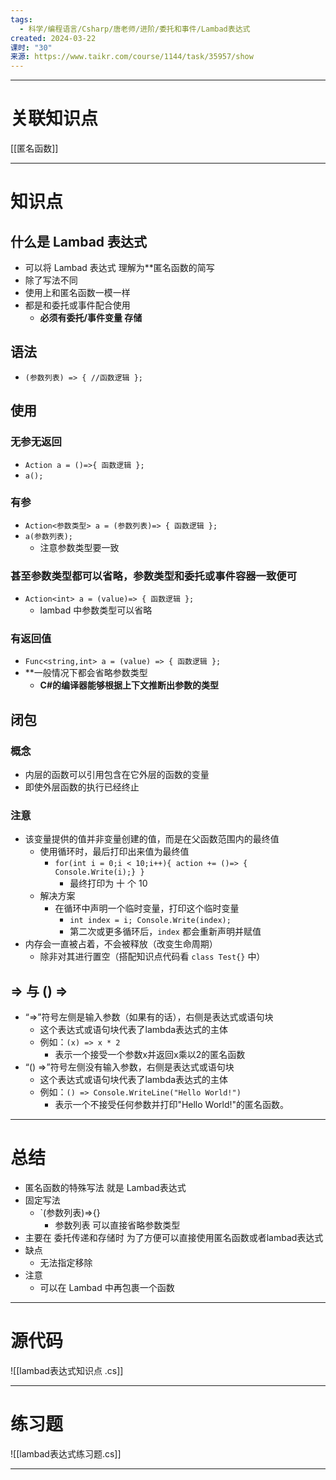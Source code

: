 ```yaml
---
tags:
  - 科学/编程语言/Csharp/唐老师/进阶/委托和事件/Lambad表达式
created: 2024-03-22
课时: "30"
来源: https://www.taikr.com/course/1144/task/35957/show
---
```


---
# 关联知识点

[[匿名函数]]

---
# 知识点

## 什么是 Lambad 表达式

- 可以将 Lambad 表达式 理解为**匿名函数的简写
- 除了写法不同
- 使用上和匿名函数一模一样
- 都是和委托或事件配合使用
	- **必须有委托/事件变量 存储**
## 语法

- `(参数列表) => { //函数逻辑 };`
## 使用

### 无参无返回

- `Action a = ()=>{ 函数逻辑 };`
- `a();`
### 有参

- `Action<参数类型> a = (参数列表)=> { 函数逻辑 };`
- `a(参数列表);`
	- 注意参数类型要一致
### 甚至参数类型都可以省略，参数类型和委托或事件容器一致便可

- `Action<int> a = (value)=> { 函数逻辑 };`
	- lambad 中参数类型可以省略
### 有返回值

- `Func<string,int> a = (value) => { 函数逻辑 };`
- **一般情况下都会省略参数类型
	- **C#的编译器能够根据上下文推断出参数的类型**
## 闭包

### 概念

- 内层的函数可以引用包含在它外层的函数的变量
- 即使外层函数的执行已经终止
### 注意

- 该变量提供的值并非变量创建的值，而是在父函数范围内的最终值
	- 使用循环时，最后打印出来值为最终值
		- `for(int i = 0;i < 10;i++){ action += ()=> { Console.Write(i);} }`
			- 最终打印为 十 个 10
	- 解决方案
		- 在循环中声明一个临时变量，打印这个临时变量
			- `int index = i; Console.Write(index);`
			- 第二次或更多循环后，`index` 都会重新声明并赋值
- 内存会一直被占着，不会被释放（改变生命周期）
	- 除非对其进行置空（搭配知识点代码看 `class Test{}` 中）
## => 与 () =>

- “=>”符号左侧是输入参数（如果有的话），右侧是表达式或语句块
	- 这个表达式或语句块代表了lambda表达式的主体
	- 例如：`(x) => x * 2`
		- 表示一个接受一个参数x并返回x乘以2的匿名函数
- “() =>”符号左侧没有输入参数，右侧是表达式或语句块
	- 这个表达式或语句块代表了lambda表达式的主体
	- 例如：`() => Console.WriteLine("Hello World!")`
		- 表示一个不接受任何参数并打印"Hello World!"的匿名函数。




---
# 总结

- 匿名函数的特殊写法 就是 Lambad表达式
- 固定写法 
	- `(参数列表)=>{}
		- 参数列表 可以直接省略参数类型
- 主要在 委托传递和存储时 为了方便可以直接使用匿名函数或者lambad表达式
- 缺点
	- 无法指定移除
- 注意
	- 可以在 Lambad 中再包裹一个函数

---
# 源代码

![[lambad表达式知识点 .cs]]

---
# 练习题

 ![[lambad表达式练习题.cs]]

---
